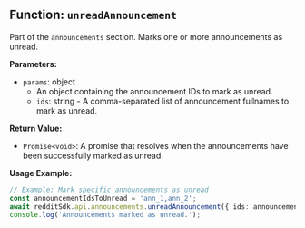 ## Function: `unreadAnnouncement`

Part of the `announcements` section. Marks one or more announcements as unread.

**Parameters:**

- `params`: object
  - An object containing the announcement IDs to mark as unread.
  - `ids`: string - A comma-separated list of announcement fullnames to mark as unread.

**Return Value:**

- `Promise<void>`: A promise that resolves when the announcements have been successfully marked as unread.

**Usage Example:**

```typescript
// Example: Mark specific announcements as unread
const announcementIdsToUnread = 'ann_1,ann_2';
await redditSdk.api.announcements.unreadAnnouncement({ ids: announcementIdsToUnread });
console.log('Announcements marked as unread.');
``` 